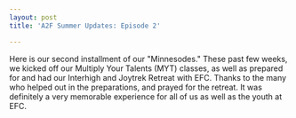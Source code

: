 ```yaml
---
layout: post
title: 'A2F Summer Updates: Episode 2'

---
```


Here is our second installment of our "Minnesodes." These past few weeks, we kicked off our Multiply Your Talents (MYT) classes, as well as prepared for and had our Interhigh and Joytrek Retreat with EFC. Thanks to the many who helped out in the preparations, and prayed for the retreat. It was definitely a very memorable experience for all of us as well as the youth at EFC.
